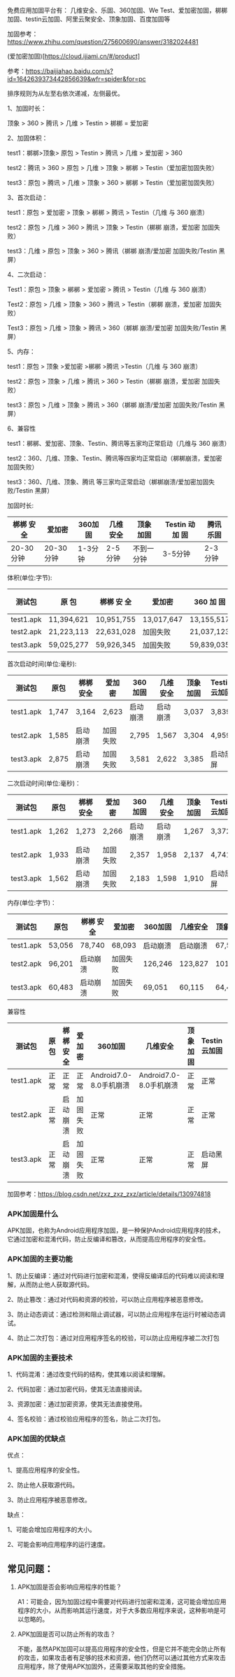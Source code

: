 





免费应用加固平台有：	几维安全、乐固、360加固、We Test、爱加密加固，梆梆加固、testin云加固、阿里云聚安全、顶象加固、百度加固等

加固参考：https://www.zhihu.com/question/275600690/answer/3182024481

(爱加密加固)[https://cloud.ijiami.cn/#/product]



参考：https://baijiahao.baidu.com/s?id=1642639373442856639&wfr=spider&for=pc

排序规则为从左至右依次递减，左侧最优。

1、加固时长：

顶象 > 360 > 腾讯 > 几维 > Testin > 梆梆 = 爱加密

2、加固体积：

test1：梆梆>顶象> 原包 > Testin > 腾讯 > 几维 > 爱加密 > 360

test2：腾讯 > 360 > 原包 > 几维 > 顶象 > 梆梆 > Testin（爱加密加固失败）

test3：原包 > 腾讯 > 几维 > 顶象 > 360 > 梆梆 > Testin（爱加密加固失败）

3、首次启动：

test1：原包 > 爱加密 > 顶象 > 梆梆 > 腾讯 > Testin（几维 与 360 崩溃）

test2：原包 > 几维 > 360 > 腾讯 > 顶象 > Testin（梆梆 崩溃，爱加密 加固失败）

test3：几维 > 原包 > 顶象 > 360 > 腾讯（梆梆 崩溃/爱加密 加固失败/Testin 黑屏）

4、二次启动：

Test1：原包 > 顶象 > 梆梆 > 爱加密 > 腾讯 > Testin（几维 与 360 崩溃）

Test2：原包 > 几维 > 顶象 > 360 > 腾讯 > Testin（梆梆 崩溃，爱加密 加固失败）

Test3：原包 > 几维 > 顶象 > 腾讯 > 360（梆梆 崩溃/爱加密 加固失败/Testin 黑屏）

5、内存：

test1：原包 > 顶象 >爱加密 >梆梆 >腾讯 >Testin（几维 与 360 崩溃）

test2：原包 > 顶象 > 几维 > 腾讯 > 360 > Testin（梆梆 崩溃，爱加密 加固失败）

test3：原包 > 几维 > 顶象 > 腾讯 > 360（梆梆 崩溃/爱加密 加固失败/Testin 黑屏）

6、兼容性

test1：梆梆、爱加密、顶象、Testin、腾讯等五家均正常启动（几维与 360 崩溃）

test2：360、几维、顶象、Testin、腾讯等四家均正常启动（梆梆崩溃，爱加密加固失败）

test3：360、几维、顶象、腾讯 等三家均正常启动（梆梆崩溃/爱加密加固失败/Testin 黑屏）





加固时长:

| 梆梆 安全 | 爱加密    | 360加固 | 几维安全 | 顶象 加固  | Testin 动加 固 | 腾讯乐固 |
| --------- | --------- | ------- | -------- | ---------- | -------------- | -------- |
| 20-30分钟 | 20-30分钟 | 1-3分钟 | 2-5分钟  | 不到一分钟 | 3-5分钟        | 2-3分钟  |

体积(单位:字节):

| 测试包    | 原 包      | 梆梆 安 全 | 爱加密     | 360 加 固  | 几维安全   | 顶象 加固  | Testin 云加固 | 腾讯 乐 固 |
| --------- | ---------- | ---------- | ---------- | ---------- | ---------- | ---------- | ------------- | ---------- |
| test1.apk | 11,394,621 | 10,951,755 | 13,017,647 | 13,155,517 | 11,992,731 | 11,056,587 | 11,555,130    | 11,626,138 |
| test2.apk | 21,223,113 | 22,631,028 | 加固失败   | 21,037,123 | 21,450,428 | 21,669,598 | 22,981,344    | 20,236,655 |
| test3.apk | 59,025,277 | 59,926,345 | 加固失败   | 59,839,035 | 59,218,194 | 59,516,163 | 61,222,682    | 59,066,G17 |

首次启动时间(单位:毫秒):

| 测试包    | 原包  | 梆梆 安全 | 爱加密   | 360加固  | 几维安全 | 顶象加固 | Testin 云加固 | 腾讯乐固 |
| --------- | ----- | --------- | -------- | -------- | -------- | -------- | ------------- | -------- |
| test1.apk | 1,747 | 3,164     | 2,623    | 启动崩溃 | 启动崩溃 | 3,037    | 3,839         | 3,713    |
| test2.apk | 1,585 | 启动崩溃  | 加固失败 | 2,795    | 1,567    | 3,304    | 4,959         | 3,303    |
| test3.apk | 2,875 | 启动崩溃  | 加固失败 | 3,581    | 2,622    | 3,385    | 启动黑屏      | 4,055    |

二次启动时间(单位:毫秒)：

| 测试包    | 原包  | 梆梆 安全 | 爱加密   | 360加固  | 几维安全 | 顶象加固 | Testin 云加固 | 腾讯乐固 |
| --------- | ----- | --------- | -------- | -------- | -------- | -------- | ------------- | -------- |
| test1.apk | 1,262 | 1,273     | 2,266    | 启动崩溃 | 启动崩溃 | 1,267    | 3,372         | 2,295    |
| test2.apk | 1,933 | 启动崩溃  | 加固失败 | 2,357    | 1,958    | 2,137    | 4,741         | 3,394    |
| test3.apk | 1,562 | 启动崩溃  | 加固失败 | 2,183    | 1,598    | 1,910    | 启动黑屏      | 1,997    |

内存(单位:字节)：

| 测试包    | 原包   | 梆梆 安全 | 爱加密   | 360加固  | 几维安全 | 顶象加固 | Testin 动加固 | 腾讯乐固 |
| --------- | ------ | --------- | -------- | -------- | -------- | -------- | ------------- | -------- |
| test1.apk | 53,056 | 78,740    | 68,093   | 启动崩溃 | 启动崩溃 | 67,560   | 87,274        | 84,084   |
| test2.apk | 96,201 | 启动崩溃  | 加固失败 | 126,246  | 123,827  | 101,427  | 137,096       | 124,168  |
| test3.apk | 60,483 | 启动崩溃  | 加固失败 | 69,051   | 60,115   | 64,469   | 启动黑屏      | 65,470   |

兼容性

| 测试包    | 原包 | 梆梆 安全 | 爱加密   | 360加固                 | 几维安全                | 顶象加固 | Testin 云加固 | 腾讯乐固 |
| --------- | ---- | --------- | -------- | ----------------------- | ----------------------- | -------- | ------------- | -------- |
| test1.apk | 正常 | 正常      | 正常     | Android7.0- 8.0手机崩溃 | Android7.0- 8.0手机崩溃 | 正常     | 正常          | 正常     |
| test2.apk | 正常 | 启动崩溃  | 加固失败 | 正常                    | 正常                    | 正常     | 正常          | 正常     |
| test3.apk | 正常 | 启动崩溃  | 加固失败 | 正常                    | 正常                    | 正常     | 启动黑屏      | 正常     |



加固参考：https://blog.csdn.net/zxz_zxz_zxz/article/details/130974818



### APK加固是什么

APK加固，也称为Android应用程序加固，是一种保护Android应用程序的技术，它通过加密和混淆代码，防止反编译和篡改，从而提高应用程序的安全性。

### APK加固的主要功能

1、防止反编译：通过对代码进行加密和混淆，使得反编译后的代码难以阅读和理解，从而防止他人获取源代码。

2、防止篡改：通过对代码和资源的校验，可以防止应用程序被恶意修改。

3、防止动态调试：通过检测和阻止调试器，可以防止应用程序在运行时被动态调试。

4、防止二次打包：通过对应用程序签名的校验，可以防止应用程序被二次打包



### APK加固的主要技术

1、代码混淆：通过改变代码的结构，使其难以阅读和理解。

2、代码加密：通过加密代码，使其无法直接阅读。

3、资源加密：通过加密资源，使其无法直接使用。

4、签名校验：通过校验应用程序的签名，防止二次打包。

### APK加固的优缺点

优点：

1、提高应用程序的安全性。

2、防止他人获取源代码。

3、防止应用程序被恶意修改。

缺点：

1、可能会增加应用程序的大小。

2、可能会影响应用程序的运行速度。

## 常见问题：

1. APK加固是否会影响应用程序的性能？

   A1：可能会，因为加固过程中需要对代码进行加密和混淆，这可能会增加应用程序的大小，从而影响其运行速度，对于大多数应用程序来说，这种影响是可以忽略的。

2. APK加固是否可以防止所有的攻击？

   不能，虽然APK加固可以提高应用程序的安全性，但是它并不能完全防止所有的攻击，如果攻击者有足够的技术和资源，他们仍然可以通过其他方式来攻击应用程序，除了使用APK加固外，还需要采取其他的安全措施。



